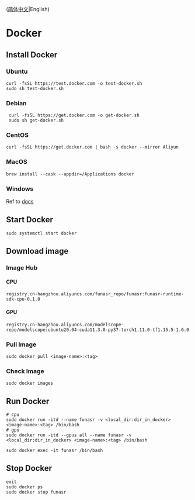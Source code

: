 ([简体中文](./docker_zh.md)|English)

# Docker

## Install Docker

### Ubuntu
```shell
curl -fsSL https://test.docker.com -o test-docker.sh
sudo sh test-docker.sh
```
### Debian
```shell
 curl -fsSL https://get.docker.com -o get-docker.sh
 sudo sh get-docker.sh
```

### CentOS
```shell
curl -fsSL https://get.docker.com | bash -s docker --mirror Aliyun
```

### MacOS
```shell
brew install --cask --appdir=/Applications docker
```

### Windows
Ref to [docs](https://docs.docker.com/desktop/install/windows-install/)

## Start Docker
```shell
sudo systemctl start docker
```
## Download image

### Image Hub

#### CPU
`registry.cn-hangzhou.aliyuncs.com/funasr_repo/funasr:funasr-runtime-sdk-cpu-0.1.0`

#### GPU

`registry.cn-hangzhou.aliyuncs.com/modelscope-repo/modelscope:ubuntu20.04-cuda11.3.0-py37-torch1.11.0-tf1.15.5-1.6.0`

### Pull Image
```shell
sudo docker pull <image-name>:<tag>
```

### Check Image 
```shell
sudo docker images
```

## Run Docker
```shell
# cpu
sudo docker run -itd --name funasr -v <local_dir:dir_in_docker> <image-name>:<tag> /bin/bash
# gpu
sudo docker run -itd --gpus all --name funasr -v <local_dir:dir_in_docker> <image-name>:<tag> /bin/bash

sudo docker exec -it funasr /bin/bash
```

## Stop Docker
```shell
exit
sudo docker ps
sudo docker stop funasr
```

